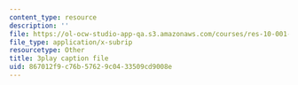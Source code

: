 ```yaml
---
content_type: resource
description: ''
file: https://ol-ocw-studio-app-qa.s3.amazonaws.com/courses/res-10-001-making-science-and-engineering-pictures-a-practical-guide-to-presenting-your-work-spring-2016/867012f9c76b57629c0433509cd9008e_pygr71mFnvo.vtt
file_type: application/x-subrip
resourcetype: Other
title: 3play caption file
uid: 867012f9-c76b-5762-9c04-33509cd9008e
---
```

